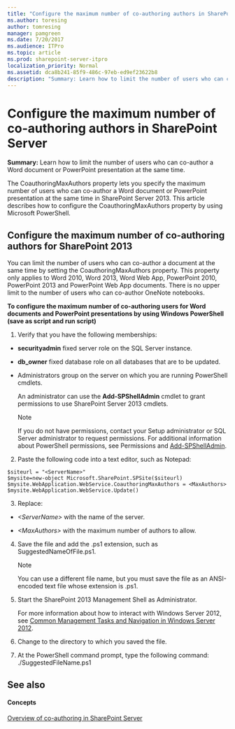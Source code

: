 ```yaml
---
title: "Configure the maximum number of co-authoring authors in SharePoint Server"
ms.author: toresing
author: tomresing
manager: pamgreen
ms.date: 7/20/2017
ms.audience: ITPro
ms.topic: article
ms.prod: sharepoint-server-itpro
localization_priority: Normal
ms.assetid: dca8b241-85f9-486c-97eb-ed9ef23622b8
description: "Summary: Learn how to limit the number of users who can co-author a Word document or PowerPoint presentation at the same time."
---
```


# Configure the maximum number of co-authoring authors in SharePoint Server

 **Summary:** Learn how to limit the number of users who can co-author a Word document or PowerPoint presentation at the same time. 
  
The CoauthoringMaxAuthors property lets you specify the maximum number of users who can co-author a Word document or PowerPoint presentation at the same time in SharePoint Server 2013. This article describes how to configure the CoauthoringMaxAuthors property by using Microsoft PowerShell.
  
## Configure the maximum number of co-authoring authors for SharePoint 2013

You can limit the number of users who can co-author a document at the same time by setting the CoauthoringMaxAuthors property. This property only applies to Word 2010, Word 2013, Word Web App, PowerPoint 2010, PowerPoint 2013 and PowerPoint Web App documents. There is no upper limit to the number of users who can co-author OneNote notebooks.
  
 **To configure the maximum number of co-authoring users for Word documents and PowerPoint presentations by using Windows PowerShell (save as script and run script)**
  
1. Verify that you have the following memberships:
    
  - **securityadmin** fixed server role on the SQL Server instance. 
    
  - **db_owner** fixed database role on all databases that are to be updated. 
    
  - Administrators group on the server on which you are running PowerShell cmdlets.
    
    An administrator can use the **Add-SPShellAdmin** cmdlet to grant permissions to use SharePoint Server 2013 cmdlets. 
    
    > [!NOTE]
    > If you do not have permissions, contact your Setup administrator or SQL Server administrator to request permissions. For additional information about PowerShell permissions, see Permissions and [Add-SPShellAdmin](http://technet.microsoft.com/library/2ddfad84-7ca8-409e-878b-d09cb35ed4aa.aspx). 
  
2. Paste the following code into a text editor, such as Notepad:
    
  ```
  $siteurl = "<ServerName>"
  $mysite=new-object Microsoft.SharePoint.SPSite($siteurl)
  $mysite.WebApplication.WebService.CoauthoringMaxAuthors = <MaxAuthors>
  $mysite.WebApplication.WebService.Update()
  ```

3. Replace:
    
  -  _\<ServerName\>_ with the name of the server. 
    
  -  _\<MaxAuthors\>_ with the maximum number of authors to allow. 
    
4. Save the file and add the .ps1 extension, such as SuggestedNameOfFile.ps1.
    
    > [!NOTE]
    > You can use a different file name, but you must save the file as an ANSI-encoded text file whose extension is .ps1. 
  
5. Start the SharePoint 2013 Management Shell as Administrator.
    
    For more information about how to interact with Windows Server 2012, see [Common Management Tasks and Navigation in Windows Server 2012](https://technet.microsoft.com/en-us/library/hh831491.aspx).
    
6. Change to the directory to which you saved the file.
    
7. At the PowerShell command prompt, type the following command: ./SuggestedFileName.ps1
    
## See also

#### Concepts

[Overview of co-authoring in SharePoint Server](co-authoring-overview.md)


